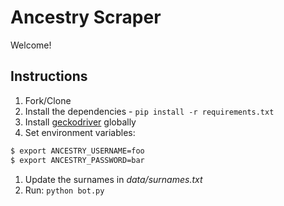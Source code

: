 # Ancestry Scraper

Welcome!

## Instructions

1. Fork/Clone
1. Install the dependencies - `pip install -r requirements.txt`
1. Install [geckodriver](https://github.com/mozilla/geckodriver/releases) globally
1. Set environment variables:

  ```sh
  $ export ANCESTRY_USERNAME=foo
  $ export ANCESTRY_PASSWORD=bar
  ```

1. Update the surnames in *data/surnames.txt*
1. Run: `python bot.py`
